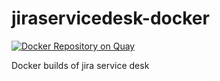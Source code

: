 # jiraservicedesk-docker
[![Docker Repository on Quay](https://quay.io/repository/dbca_asi/jiraservicedesk/status "Docker Repository on Quay")](https://quay.io/repository/dbca_asi/jiraservicedesk)

Docker builds of jira service desk
